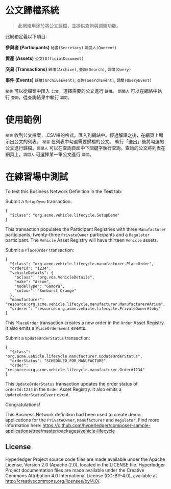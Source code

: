 # 公文歸檔系統

> 此網絡用途於將公文歸檔，並提供查詢與調閱功能。

此網絡定義以下項目:

**參與者 (Participants)**
`秘書(Secretary)` `調閱人(Querent)`

**資產 (Assets)**
`公文(OfficialDocument)` 

**交易 (Transactions)**
`歸檔(Archive)`, `查詢(Search)`, `調閱(Query)` 

**事件 (Events)**
`歸檔(ArchiveEvent)`, `查詢(SearchEvent)`, `調閱(QueryEvent)` 

`秘書` 可以從檔案中匯入 `公文`，選擇需要的公文進行 `歸檔`。
`調閱人` 可以在網絡中執行 `查詢`，從查詢結果中執行 `調閱`。

# 使用範例
`秘書` 收到公文檔案，.CSV檔的格式。匯入到網站中。經過解譯之後，在網頁上顯示出公文的列表。 `秘書` 在列表中勾選需要歸檔的公文。 執行「送出」後將勾選的公文進行歸檔。`調閱人` 可以在查詢頁面中下關鍵字執行查詢。查詢的公文將列表在網頁上。`調閱人` 可選擇某一筆公文進行 `調閱`。


# 在練習場中測試

To test this Business Network Definition in the **Test** tab:

Submit a `SetupDemo` transaction:

```
{
  "$class": "org.acme.vehicle.lifecycle.SetupDemo"
}
```

This transaction populates the Participant Registries with three `Manufacturer` participants, twenty-three `PrivateOwner` participants and a `Regulator` participant. The `Vehicle` Asset Registry will have thirteen `Vehicle` assets.

Submit a `PlaceOrder` transaction:

```
{
  "$class": "org.acme.vehicle.lifecycle.manufacturer.PlaceOrder",
  "orderId": "1234",
  "vehicleDetails": {
    "$class": "org.vda.VehicleDetails",
    "make": "Arium",
    "modelType": "Gamora",
    "colour": "Sunburst Orange"
  },
  "manufacturer": "resource:org.acme.vehicle.lifecycle.manufacturer.Manufacturer#Arium",
  "orderer": "resource:org.acme.vehicle.lifecycle.PrivateOwner#toby"
}
```

This `PlaceOrder` transaction creates a new order in the `Order` Asset Registry. It also emits a `PlaceOrderEvent` events.

Submit a `UpdateOrderStatus` transaction:

```
{
  "$class": "org.acme.vehicle.lifecycle.manufacturer.UpdateOrderStatus",
  "orderStatus": "SCHEDULED_FOR_MANUFACTURE",
  "order": "resource:org.acme.vehicle.lifecycle.manufacturer.Order#1234"
}
```

This `UpdateOrderStatus` transaction updates the order status of `orderId:1234` in the `Order` Asset Registry. It also emits a `UpdateOrderStatusEvent` event.

Congratulations!

This Business Network definition had been used to create demo applications for the `PrivateOwner`, `Manufacturer` and `Regulator`. Find more information here: https://github.com/hyperledger/composer-sample-applications/tree/master/packages/vehicle-lifecycle

## License <a name="license"></a>
Hyperledger Project source code files are made available under the Apache License, Version 2.0 (Apache-2.0), located in the LICENSE file. Hyperledger Project documentation files are made available under the Creative Commons Attribution 4.0 International License (CC-BY-4.0), available at http://creativecommons.org/licenses/by/4.0/.